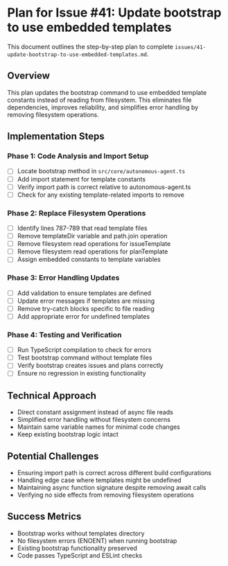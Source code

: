 # Plan for Issue #41: Update bootstrap to use embedded templates

This document outlines the step-by-step plan to complete `issues/41-update-bootstrap-to-use-embedded-templates.md`.

## Overview

This plan updates the bootstrap command to use embedded template constants instead of reading from filesystem. This eliminates file dependencies, improves reliability, and simplifies error handling by removing filesystem operations.

## Implementation Steps

### Phase 1: Code Analysis and Import Setup
- [ ] Locate bootstrap method in `src/core/autonomous-agent.ts`
- [ ] Add import statement for template constants
- [ ] Verify import path is correct relative to autonomous-agent.ts
- [ ] Check for any existing template-related imports to remove

### Phase 2: Replace Filesystem Operations
- [ ] Identify lines 787-789 that read template files
- [ ] Remove templateDir variable and path.join operation
- [ ] Remove filesystem read operations for issueTemplate
- [ ] Remove filesystem read operations for planTemplate
- [ ] Assign embedded constants to template variables

### Phase 3: Error Handling Updates
- [ ] Add validation to ensure templates are defined
- [ ] Update error messages if templates are missing
- [ ] Remove try-catch blocks specific to file reading
- [ ] Add appropriate error for undefined templates

### Phase 4: Testing and Verification
- [ ] Run TypeScript compilation to check for errors
- [ ] Test bootstrap command without template files
- [ ] Verify bootstrap creates issues and plans correctly
- [ ] Ensure no regression in existing functionality

## Technical Approach
- Direct constant assignment instead of async file reads
- Simplified error handling without filesystem concerns
- Maintain same variable names for minimal code changes
- Keep existing bootstrap logic intact

## Potential Challenges
- Ensuring import path is correct across different build configurations
- Handling edge case where templates might be undefined
- Maintaining async function signature despite removing await calls
- Verifying no side effects from removing filesystem operations

## Success Metrics
- Bootstrap works without templates directory
- No filesystem errors (ENOENT) when running bootstrap
- Existing bootstrap functionality preserved
- Code passes TypeScript and ESLint checks
